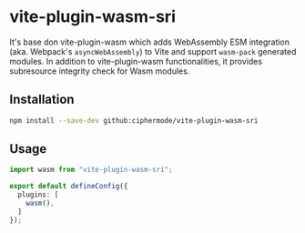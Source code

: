 # vite-plugin-wasm-sri


It's base don vite-plugin-wasm which adds WebAssembly ESM integration (aka. Webpack's `asyncWebAssembly`) to Vite and support `wasm-pack` generated modules.
In addition to vite-plugin-wasm functionalities, it provides subresource integrity check for Wasm modules.

## Installation

```bash
npm install --save-dev github:ciphermode/vite-plugin-wasm-sri
```

## Usage

```typescript
import wasm from "vite-plugin-wasm-sri";

export default defineConfig({
  plugins: [
    wasm(),
  ]
});
```
